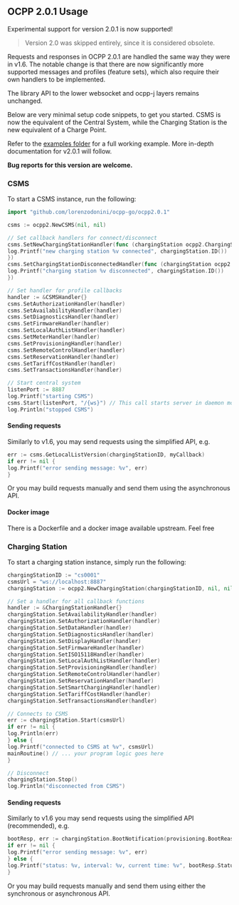 ## OCPP 2.0.1 Usage

Experimental support for version 2.0.1 is now supported!

> Version 2.0 was skipped entirely, since it is considered obsolete.

Requests and responses in OCPP 2.0.1 are handled the same way they were in v1.6.
The notable change is that there are now significantly more supported messages and profiles (feature sets),
which also require their own handlers to be implemented.

The library API to the lower websocket and ocpp-j layers remains unchanged.

Below are very minimal setup code snippets, to get you started.
CSMS is now the equivalent of the Central System,
while the Charging Station is the new equivalent of a Charge Point.

Refer to the [examples folder](../example/2.0.1) for a full working example.
More in-depth documentation for v2.0.1 will follow.

**Bug reports for this version are welcome.**

### CSMS

To start a CSMS instance, run the following:

```go
import "github.com/lorenzodonini/ocpp-go/ocpp2.0.1"

csms := ocpp2.NewCSMS(nil, nil)

// Set callback handlers for connect/disconnect
csms.SetNewChargingStationHandler(func (chargingStation ocpp2.ChargingStationConnection) {
log.Printf("new charging station %v connected", chargingStation.ID())
})
csms.SetChargingStationDisconnectedHandler(func (chargingStation ocpp2.ChargingStationConnection) {
log.Printf("charging station %v disconnected", chargingStation.ID())
})

// Set handler for profile callbacks
handler := &CSMSHandler{}
csms.SetAuthorizationHandler(handler)
csms.SetAvailabilityHandler(handler)
csms.SetDiagnosticsHandler(handler)
csms.SetFirmwareHandler(handler)
csms.SetLocalAuthListHandler(handler)
csms.SetMeterHandler(handler)
csms.SetProvisioningHandler(handler)
csms.SetRemoteControlHandler(handler)
csms.SetReservationHandler(handler)
csms.SetTariffCostHandler(handler)
csms.SetTransactionsHandler(handler)

// Start central system
listenPort := 8887
log.Printf("starting CSMS")
csms.Start(listenPort, "/{ws}") // This call starts server in daemon mode and is blocking
log.Println("stopped CSMS")
```

#### Sending requests

Similarly to v1.6, you may send requests using the simplified API, e.g.

```go
err := csms.GetLocalListVersion(chargingStationID, myCallback)
if err != nil {
log.Printf("error sending message: %v", err)
}
```

Or you may build requests manually and send them using the asynchronous API.

#### Docker image

There is a Dockerfile and a docker image available upstream. Feel free

### Charging Station

To start a charging station instance, simply run the following:

```go
chargingStationID := "cs0001"
csmsUrl = "ws://localhost:8887"
chargingStation := ocpp2.NewChargingStation(chargingStationID, nil, nil)

// Set a handler for all callback functions
handler := &ChargingStationHandler{}
chargingStation.SetAvailabilityHandler(handler)
chargingStation.SetAuthorizationHandler(handler)
chargingStation.SetDataHandler(handler)
chargingStation.SetDiagnosticsHandler(handler)
chargingStation.SetDisplayHandler(handler)
chargingStation.SetFirmwareHandler(handler)
chargingStation.SetISO15118Handler(handler)
chargingStation.SetLocalAuthListHandler(handler)
chargingStation.SetProvisioningHandler(handler)
chargingStation.SetRemoteControlHandler(handler)
chargingStation.SetReservationHandler(handler)
chargingStation.SetSmartChargingHandler(handler)
chargingStation.SetTariffCostHandler(handler)
chargingStation.SetTransactionsHandler(handler)

// Connects to CSMS
err := chargingStation.Start(csmsUrl)
if err != nil {
log.Println(err)
} else {
log.Printf("connected to CSMS at %v", csmsUrl)
mainRoutine() // ... your program logic goes here
}

// Disconnect
chargingStation.Stop()
log.Println("disconnected from CSMS")
```

#### Sending requests

Similarly to v1.6 you may send requests using the simplified API (recommended), e.g.

```go
bootResp, err := chargingStation.BootNotification(provisioning.BootReasonPowerUp, "model1", "vendor1")
if err != nil {
log.Printf("error sending message: %v", err)
} else {
log.Printf("status: %v, interval: %v, current time: %v", bootResp.Status, bootResp.Interval, bootResp.CurrentTime.String())
}
```

Or you may build requests manually and send them using either the synchronous or asynchronous API.
